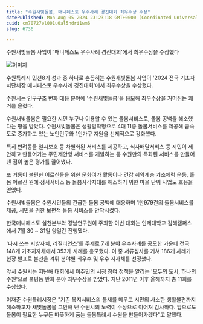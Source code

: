 ```yaml
---
title: "수원새빛돌봄, 매니페스토 우수사례 경진대회 최우수상 수상"
datePublished: Mon Aug 05 2024 23:23:18 GMT+0000 (Coordinated Universal Time)
cuid: cm70727el001u0al5hdri1wm6
slug: 6736

---
```



수원새빛돌봄 사업이 '매니페스토 우수사례 경진대회'에서 최우수상을 수상했다

![이미지](https://cdn.hashnode.com/res/hashnode/image/upload/v1739260945160/b0baa0d3-7a3b-4162-9532-3a48e63260c2.jpeg)

수원특례시 민선8기 성과 중 하나로 손꼽히는 수원새빛돌봄 사업이 '2024 전국 기초자치단체장 매니페스토 우수사례 경진대회'에서 최우수상을 수상했다.

수원시는 인구구조 변화 대응 분야에 '수원새빛돌봄'을 응모해 최우수상을 거머쥐는 쾌거를 올렸다.

수원새빛돌봄은 필요한 시민 누구나 이용할 수 있는 돌봄서비스로, 돌봄 공백을 해소했다는 평을 받았다. 수원새빛돌봄은 생활밀착형으로 4대 11종 돌봄서비스를 제공해 급속도로 증가하고 있는 노인인구와 1인가구 지원을 선제적으로 강화했다.

특히 반려동물 일시보호 등 차별화된 서비스를 제공하고, 식사배달서비스 등 시민이 제안하고 만들어가는 주민제안형 서비스를 개발하는 등 수원만의 특화된 서비스를 만들어낸 점이 높은 평가를 끌어냈다.

또 거동이 불편한 어르신들을 위한 문화여가 활동이나 건강 취약계층 기초체력 운동, 홀몸 어르신 원예·정서서비스 등 돌봄사각지대를 해소하기 위한 마을 단위 사업도 호응을 얻었다.

수원새빛돌봄은 수원시민들의 긴급한 돌봄 공백에 대응하며 1만979건의 돌봄서비스를 제공, 시민을 위한 보편적 돌봄 서비스를 안착시켰다.

한국매니페스토 실천본부와 경남연구원이 주최한 이번 대회는 인제대학교 김해캠퍼스에서 7월 30 ~ 31일 양일간 진행됐다.

'다시 쓰는 지방자치, 리질리언스'를 주제로 7개 분야 우수사례를 공모한 가운데 전국 148개 기초지자체에서 353개 사례를 응모했다. 이 중 서류심사를 거쳐 186개 사례가 현장 발표로 본선을 겨뤄 분야별 최우수 및 우수 지자체를 선정했다.

앞서 수원시는 지난해 대회에서 이주민의 시정 참여 정책을 알리는 '모두의 도시, 하나의 수원'으로 불평등 완화 분야 최우수상을 받았다. 지난 2011년 이후 올해까지 총 11회를 수상했다.

이재준 수원특례시장은 "기존 복지서비스의 틈새를 메우고 시민의 사소한 생활불편까지 해소하고자 새빛돌봄을 고안해 낸 수원시의 노력이 수상으로 이어져 감사하다. 앞으로도 돌봄이 필요한 누구든 따뜻하게 품는 돌봄특례시 수원을 만들어가겠다"고 말했다.